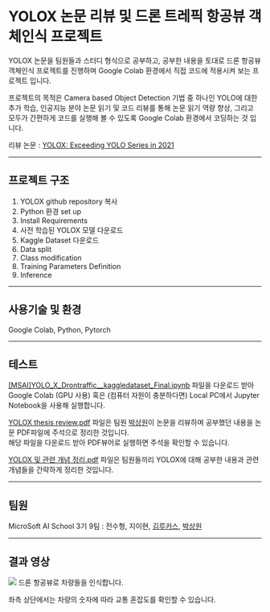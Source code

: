 # YOLOX 논문 리뷰 및 드론 트레픽 항공뷰 객체인식 프로젝트  
YOLOX 논문을 팀원들과 스터디 형식으로 공부하고, 공부한 내용을 토대로 드론 항공뷰 객체인식 프로젝트를 진행하며 Google Colab 환경에서 직접 코드에 적용시켜 보는 프로젝트 입니다.

프로젝트의 목적은 Camera based Object Detection 기법 중 하나인 YOLO에 대한 추가 학습, 인공지능 분야 논문 읽기 및 코드 리뷰를 통해 논문 읽기 역량 향상, 그리고 모두가 간편하게 코드를 실행해 볼 수 있도록 Google Colab 환경에서 코딩하는 것 입니다.


리뷰 논문 : <a href="https://arxiv.org/abs/2107.08430">YOLOX: Exceeding YOLO Series in 2021</a>

------

## 프로젝트 구조
1. YOLOX github repository 복사
2. Python 환경 set up
3. Install Requirements
4. 사전 학습된 YOLOX 모델 다운로드
5. Kaggle Dataset 다운로드
6. Data split
7. Class modification
8. Training Parameters Definition
9. Inference

------

## 사용기술 및 환경
Google Colab, Python, Pytorch

------

## 테스트
<a href="https://github.com/yuzy1022/YOLOX-drone-traffic-object-detection/blob/main/src/%5BMSAI%5DYOLO_X_Drontraffic__kaggledataset_Final.ipynb">[MSAI]YOLO_X_Drontraffic__kaggledataset_Final.ipynb</a> 파일을 다운로드 받아 Google Colab (GPU 사용) 혹은 (컴퓨터 자원이 충분하다면) Local PC에서 Jupyter Notebook을 사용해 실행합니다.


<a href="https://github.com/yuzy1022/YOLOX-drone-traffic-object-detection/blob/main/src/YOLOX%20thesis%20review.pdf">YOLOX thesis review.pdf</a> 파일은 팀원 <a href="https://github.com/yuzy1022">박상원</a>이 논문을 리뷰하며 공부했던 내용을 논문 PDF파일에 주석으로 정리한 것입니다.  
해당 파일을 다운로드 받아 PDF뷰어로 실행하면 주석을 확인할 수 있습니다.

<a href="https://github.com/yuzy1022/YOLOX-drone-traffic-object-detection/blob/main/src/YOLOX%20%EB%B0%8F%20%EA%B4%80%EB%A0%A8%20%EA%B0%9C%EB%85%90%20%EC%A0%95%EB%A6%AC.pdf">YOLOX 및 관련 개념 정리.pdf</a> 파일은 팀원들끼리 YOLOX에 대해 공부한 내용과 관련 개념들을 간략하게 정리한 것입니다.

------

## 팀원
MicroSoft AI School 3기 9팀 : 전수형, 지이현, <a href="https://github.com/ICHBINLUCASKIM">김루카스</a>, <a href="https://github.com/yuzy1022">박상원</a>

------

## 결과 영상
<img src="https://github.com/yuzy1022/YOLOX-drone-traffic-object-detection-/blob/main/inference.gif">
드론 항공뷰로 차량들을 인식합니다.


좌측 상단에서는 차량의 숫자에 따라 교통 혼잡도를 확인할 수 있습니다.
